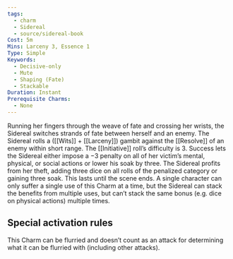 ```yaml
---
tags:
  - charm
  - Sidereal
  - source/sidereal-book
Cost: 5m
Mins: Larceny 3, Essence 1
Type: Simple
Keywords:
  - Decisive-only
  - Mute
  - Shaping (Fate)
  - Stackable
Duration: Instant
Prerequisite Charms:
  - None
---
```

Running her fingers through the weave of fate and crossing her wrists, the Sidereal switches strands of fate between herself and an enemy. The Sidereal rolls a ([[Wits]] + [[Larceny]]) gambit against the [[Resolve]] of an enemy within short range. The [[Initiative]] roll’s difficulty is 3. Success lets the Sidereal either impose a −3 penalty on all of her victim’s mental, physical, or social actions or lower his soak by three. The Sidereal profits from her theft, adding three dice on all rolls of the penalized category or gaining three soak. This lasts until the scene ends. A single character can only suffer a single use of this Charm at a time, but the Sidereal can stack the benefits from multiple uses, but can’t stack the same bonus (e.g. dice on physical actions) multiple times. 

## Special activation rules

This Charm can be flurried and doesn’t count as an attack for determining what it can be flurried with (including other attacks).